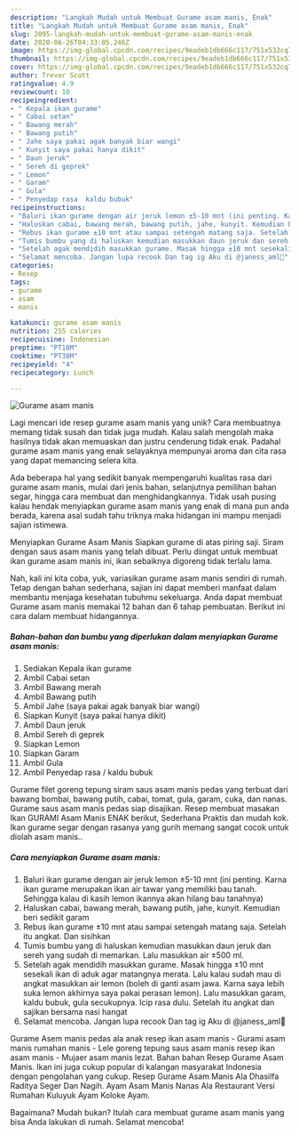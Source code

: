 ```yaml
---
description: "Langkah Mudah untuk Membuat Gurame asam manis, Enak"
title: "Langkah Mudah untuk Membuat Gurame asam manis, Enak"
slug: 2095-langkah-mudah-untuk-membuat-gurame-asam-manis-enak
date: 2020-06-26T04:33:05.246Z
image: https://img-global.cpcdn.com/recipes/9eadeb1db666c117/751x532cq70/gurame-asam-manis-foto-resep-utama.jpg
thumbnail: https://img-global.cpcdn.com/recipes/9eadeb1db666c117/751x532cq70/gurame-asam-manis-foto-resep-utama.jpg
cover: https://img-global.cpcdn.com/recipes/9eadeb1db666c117/751x532cq70/gurame-asam-manis-foto-resep-utama.jpg
author: Trevor Scott
ratingvalue: 4.9
reviewcount: 10
recipeingredient:
- " Kepala ikan gurame"
- " Cabai setan"
- " Bawang merah"
- " Bawang putih"
- " Jahe saya pakai agak banyak biar wangi"
- " Kunyit saya pakai hanya dikit"
- " Daun jeruk"
- " Sereh di geprek"
- " Lemon"
- " Garam"
- " Gula"
- " Penyedap rasa  kaldu bubuk"
recipeinstructions:
- "Baluri ikan gurame dengan air jeruk lemon ±5-10 mnt (ini penting. Karna ikan gurame merupakan ikan air tawar yang memiliki bau tanah. Sehingga kalau di kasih lemon ikannya akan hilang bau tanahnya)"
- "Haluskan cabai, bawang merah, bawang putih, jahe, kunyit. Kemudian beri sedikit garam"
- "Rebus ikan gurame ±10 mnt atau sampai setengah matang saja. Setelah itu angkat. Dan sisihkan"
- "Tumis bumbu yang di haluskan kemudian masukkan daun jeruk dan sereh yang sudah di memarkan. Lalu masukkan air ±500 ml."
- "Setelah agak mendidih masukkan gurame. Masak hingga ±10 mnt sesekali ikan di aduk agar matangnya merata. Lalu kalau sudah mau di angkat masukkan air lemon (boleh di ganti asam jawa. Karna saya lebih suka lemon akhirnya saya pakai perasan lemon). Lalu masukkan garam, kaldu bubuk, gula secukupnya. Icip rasa dulu. Setelah itu angkat dan sajikan bersama nasi hangat"
- "Selamat mencoba. Jangan lupa recook Dan tag ig Aku di @janess_aml💖"
categories:
- Resep
tags:
- gurame
- asam
- manis

katakunci: gurame asam manis 
nutrition: 255 calories
recipecuisine: Indonesian
preptime: "PT18M"
cooktime: "PT38M"
recipeyield: "4"
recipecategory: Lunch

---
```



![Gurame asam manis](https://img-global.cpcdn.com/recipes/9eadeb1db666c117/751x532cq70/gurame-asam-manis-foto-resep-utama.jpg)

Lagi mencari ide resep gurame asam manis yang unik? Cara membuatnya memang tidak susah dan tidak juga mudah. Kalau salah mengolah maka hasilnya tidak akan memuaskan dan justru cenderung tidak enak. Padahal gurame asam manis yang enak selayaknya mempunyai aroma dan cita rasa yang dapat memancing selera kita.

Ada beberapa hal yang sedikit banyak mempengaruhi kualitas rasa dari gurame asam manis, mulai dari jenis bahan, selanjutnya pemilihan bahan segar, hingga cara membuat dan menghidangkannya. Tidak usah pusing kalau hendak menyiapkan gurame asam manis yang enak di mana pun anda berada, karena asal sudah tahu triknya maka hidangan ini mampu menjadi sajian istimewa.

Menyiapkan Gurame Asam Manis Siapkan gurame di atas piring saji. Siram dengan saus asam manis yang telah dibuat. Perlu diingat untuk membuat ikan gurame asam manis ini, ikan sebaiknya digoreng tidak terlalu lama.


Nah, kali ini kita coba, yuk, variasikan gurame asam manis sendiri di rumah. Tetap dengan bahan sederhana, sajian ini dapat memberi manfaat dalam membantu menjaga kesehatan tubuhmu sekeluarga. Anda dapat membuat Gurame asam manis memakai 12 bahan dan 6 tahap pembuatan. Berikut ini cara dalam membuat hidangannya.

<!--inarticleads1-->

##### Bahan-bahan dan bumbu yang diperlukan dalam menyiapkan Gurame asam manis:

1. Sediakan  Kepala ikan gurame
1. Ambil  Cabai setan
1. Ambil  Bawang merah
1. Ambil  Bawang putih
1. Ambil  Jahe (saya pakai agak banyak biar wangi)
1. Siapkan  Kunyit (saya pakai hanya dikit)
1. Ambil  Daun jeruk
1. Ambil  Sereh di geprek
1. Siapkan  Lemon
1. Siapkan  Garam
1. Ambil  Gula
1. Ambil  Penyedap rasa / kaldu bubuk


Gurame filet goreng tepung siram saus asam manis pedas yang terbuat dari bawang bombai, bawang putih, cabai, tomat, gula, garam, cuka, dan nanas. Gurame saus asam manis pedas siap disajikan. Resep membuat masakan Ikan GURAMI Asam Manis ENAK berikut, Sederhana Praktis dan mudah kok. Ikan gurame segar dengan rasanya yang gurih memang sangat cocok untuk diolah asam manis.. 

<!--inarticleads2-->

##### Cara menyiapkan Gurame asam manis:

1. Baluri ikan gurame dengan air jeruk lemon ±5-10 mnt (ini penting. Karna ikan gurame merupakan ikan air tawar yang memiliki bau tanah. Sehingga kalau di kasih lemon ikannya akan hilang bau tanahnya)
1. Haluskan cabai, bawang merah, bawang putih, jahe, kunyit. Kemudian beri sedikit garam
1. Rebus ikan gurame ±10 mnt atau sampai setengah matang saja. Setelah itu angkat. Dan sisihkan
1. Tumis bumbu yang di haluskan kemudian masukkan daun jeruk dan sereh yang sudah di memarkan. Lalu masukkan air ±500 ml.
1. Setelah agak mendidih masukkan gurame. Masak hingga ±10 mnt sesekali ikan di aduk agar matangnya merata. Lalu kalau sudah mau di angkat masukkan air lemon (boleh di ganti asam jawa. Karna saya lebih suka lemon akhirnya saya pakai perasan lemon). Lalu masukkan garam, kaldu bubuk, gula secukupnya. Icip rasa dulu. Setelah itu angkat dan sajikan bersama nasi hangat
1. Selamat mencoba. Jangan lupa recook Dan tag ig Aku di @janess_aml💖


Gurame Asem manis pedas ala anak resep ikan asam manis - Gurami asam manis rumahan manis - Lele goreng tepung saus asam manis resep ikan asam manis - Mujaer asam manis lezat. Bahan bahan Resep Gurame Asam Manis. Ikan ini juga cukup popular di kalangan masyarakat Indonesia dengan pengolahan yang cukup. Resep Gurame Asam Manis Ala Dhasilfa Raditya Seger Dan Nagih. Ayam Asam Manis Nanas Ala Restaurant Versi Rumahan Kuluyuk Ayam Koloke Ayam. 

Bagaimana? Mudah bukan? Itulah cara membuat gurame asam manis yang bisa Anda lakukan di rumah. Selamat mencoba!
